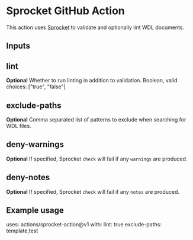# Sprocket GitHub Action
This action uses [Sprocket](https://github.com/stjude-rust-labs/sprocket) to validate and optionally lint WDL documents.

## Inputs
## lint
**Optional** Whether to run linting in addition to validation. Boolean, valid choices: ["true", "false"]
## exclude-paths
**Optional** Comma separated list of patterns to exclude when searching for WDL files.
## deny-warnings
**Optional** If specified, Sprocket `check` will fail if any `warnings` are produced.
## deny-notes
**Optional** If specified, Sprocket `check` will fail if any `notes` are produced.


## Example usage
uses: actions/sprocket-action@v1
with:
    lint: true
    exclude-paths: template,test